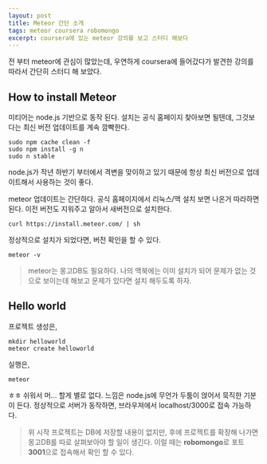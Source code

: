 ```yaml
--- 
layout: post 
title: Meteor 간단 소개  
tags: meteor coursera robomongo  
excerpt: coursera에 있는 meteor 강의를 보고 스터디 해보다 
---  
```


전 부터 meteor에 관심이 많았는데, 우연하게 coursera에 들어갔다가 발견한 강의를 따라서 간단히 스터디 해 보았다.  

## How to install Meteor   
  
미티어는 node.js 기반으로 동작 된다. 설치는 공식 홈페이지 찾아보면 될텐데, 그것보다는 최신 버전 업데이트를 계속 깜빡한다. 
  
    sudo npm cache clean -f
    sudo npm install -g n
    sudo n stable
  
node.js가 작년 하반기 부터에서 격변을 맞이하고 있기 때문에 항상 최신 버전으로 업데이트해서 사용하는 것이 좋다.  

meteor 업데이트는 간단하다.  공식 홈페이지에서 리눅스/맥 설치 보면 나온거 따라하면 된다. 이전 버전도 지워주고 알아서 새버전으로 설치한다.   
  
    curl https://install.meteor.com/ | sh

정상적으로 설치가 되었다면, 버전 확인을 할 수 있다.  

    meteor -v  
  

> meteor는 몽고DB도 필요하다. 나의 맥북에는 이미 설치가 되어 문제가 없는 것으로 보이는데 해보고 문제가 있다면 설치 해두도록 하자. 

  
## Hello world  

프로젝트 생성은, 

    mkdir helloworld
    meteor create helloworld
    
실행은,  

    meteor  
  
ㅎㅎ 쉬워서 머... 할게 별로 없다. 느낌은 node.js에 무언가 두툼이 얹어서 묵직한 기분이 든다.  정상적으로 서버가 동작하면, 브라우져에서  localhost/3000로 접속 가능하다.  

> 위 시작 프로젝트는 DB에 저장할 내용이 없지만, 후에 프로젝트를 확장해 나가면 몽고DB를 따로 살펴보아야 할 일이 생긴다. 이럴 때는 **robomongo**로 포트 **3001**으로 접속해서 확인 할 수 있다.  
  
